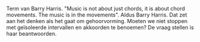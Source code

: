 Term van Barry Harris.
"Music is not about just chords, it is about chord movements. The music is in the movements".
Aldus Barry Harris. 
Dat zet aan het denken als het gaat om gehoorvorming. Moeten we niet stoppen met geïsoleerde intervallen en akkoorden te benoemen? De vraag stellen is haar beantwoorden. 
